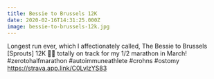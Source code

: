 ```yaml
---
title: Bessie to Brussels 12K
date: 2020-02-16T14:31:25.000Z
image: bessie-to-brussels-12k.jpg
---
```

Longest run ever, which I affectionately called, The Bessie to Brussels [Sprouts] 12K 🥳🎉 totally on track for my 1/2 marathon in March! #zerotohalfmarathon #autoimmuneathlete #crohns #ostomy  https://strava.app.link/C0LvlzYS83
